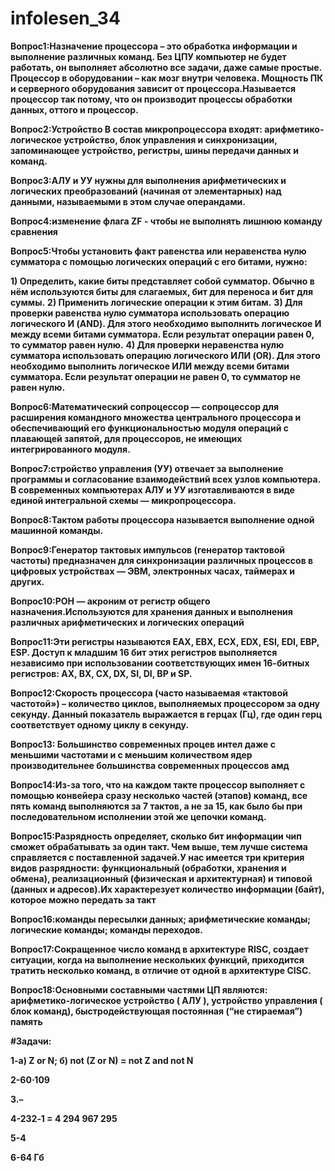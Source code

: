 # infolesen_34

**Вопрос1:Назначение процессора – это обработка информации и выполнение различных команд. Без ЦПУ компьютер не будет работать, он выполняет абсолютно все задачи, даже самые простые. Процессор в оборудовании – как мозг внутри человека. Мощность ПК и серверного оборудования зависит от процессора.Называется процессор так потому, что он производит процессы обработки данных, оттого и процессор.**

**Вопрос2:Устройство В состав микропроцессора входят: арифметико-логическое устройство, блок управления и синхронизации, запоминающее устройство, регистры, шины передачи данных и команд.**

**Вопрос3:АЛУ и УУ нужны  для выполнения арифметических и логических преобразований (начиная от элементарных) над данными, называемыми в этом случае операндами.**

**Вопрос4:изменение флага ZF - чтобы не выполнять лишнюю команду сравнения**

**Вопрос5:Чтобы установить факт равенства или неравенства нулю сумматора с помощью логических операций с его битами, нужно:**

**1) Определить, какие биты представляет собой сумматор. Обычно в нём используются биты для слагаемых, бит для переноса и бит для суммы.**
**2) Применить логические операции к этим битам.** 
**3) Для проверки равенства нулю сумматора использовать операцию логического И (AND). Для этого необходимо выполнить логическое И между всеми битами сумматора. Если результат операции равен 0, то сумматор равен нулю.** 
**4) Для проверки неравенства нулю сумматора использовать операцию логического ИЛИ (OR). Для этого необходимо выполнить логическое ИЛИ между всеми битами сумматора. Если результат операции не равен 0, то сумматор не равен нулю.**


**Вопрос6:Математический сопроцессор — сопроцессор для расширения командного множества центрального процессора и обеспечивающий его функциональностью модуля операций с плавающей запятой, для процессоров, не имеющих интегрированного модуля.**

**Вопрос7:стройство управления (УУ) отвечает за выполнение программы и согласование взаимодействий всех узлов компьютера. В современных компьютерах АЛУ и УУ изготавливаются в виде единой интегральной схемы — микропроцессора.**

**Вопрос8:Тактом работы процессора называется выполнение одной машинной команды.**

**Вопрос9:Генератор тактовых импульсов (генератор тактовой частоты) предназначен для синхронизации различных процессов в цифровых устройствах — ЭВМ, электронных часах, таймерах и других.**

**Вопрос10:РОН — акроним от регистр общего назначения.Используются для хранения данных и выполнения различных арифметических и логических операций**

**Вопрос11:Эти регистры называются EAX, EBX, ECX, EDX, ESI, EDI, EBP, ESP. Доступ к младшим 16 бит этих регистров выполняется независимо при использовании соответствующих имен 16-битных регистров: AX, BX, CX, DX, SI, DI, BP и SP.**

**Вопрос12:Скорость процессора (часто называемая «тактовой частотой») – количество циклов, выполняемых процессором за одну секунду. Данный показатель выражается в герцах (Гц), где один герц соответствует одному циклу в секунду.**

**Вопрос13: Большинство современных процев интел даже с меньшими частотами и с меньшим количеством ядер производительнее большинства современных процессов амд**

**Вопрос14:Из-за того, что на каждом такте процессор выполняет с помощью конвейера сразу несколько частей (этапов) команд, все пять команд выполняются за 7 тактов, а не за 15, как было бы при последовательном исполнении этой же цепочки команд.**

**Вопрос15:Разрядность определяет, сколько бит информации чип сможет обрабатывать за один такт. Чем выше, тем лучше система справляется с поставленной задачей.У нас имеется три критерия видов разрядности: функциональный (обработки, хранения и обмена), реализационный (физическая и архитектурная) и типовой (данных и адресов).Их характерезует  количество информации (байт), которое можно передать за такт**

**Вопрос16:команды пересылки данных;
арифметические команды;
логические команды;
команды переходов.**

**Вопрос17:Сокращенное число команд в архитектуре RISC, создает ситуации, когда на выполнение нескольких функций, приходится тратить несколько команд, в отличие от одной в архитектуре CISC.**

**Вопрос18:Основными составными частями ЦП являются: арифметико-логическое устройство ( АЛУ ), устройство управления ( блок команд), быстродействующая постоянная (“не стираемая”) память**


**#Задачи:**

**1-а) Z or N; б) not (Z or N) = not Z and not N**

**2-60⋅109**

**3.–**

**4-232‐1 = 4 294 967 295**

**5-4**

**6-64 Гб**













